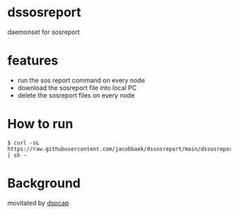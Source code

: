 # dssosreport
daemonset for sosreport

# features
* run the sos report command on every node
* download the sosreport file into local PC
* delete the sosreport files on every node

# How to run
```
$ curl -sL https://raw.githubusercontent.com/jacobbaek/dssosreport/main/dssosreport.sh | sh -
```

# Background
movitated by [dspcap](https://github.com/tdihp/dspcap/tree/master)
